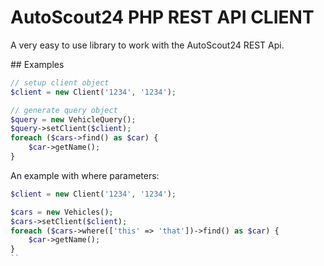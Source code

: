 # AutoScout24 PHP REST API CLIENT

A very easy to use library to work with the AutoScout24 REST Api.

## Examples

```php
// setup client object
$client = new Client('1234', '1234');

// generate query object
$query = new VehicleQuery();
$query->setClient($client);
foreach ($cars->find() as $car) {
    $car->getName();
}
```

An example with where parameters:

```php
$client = new Client('1234', '1234');

$cars = new Vehicles();
$cars->setClient($client);
foreach ($cars->where(['this' => 'that'])->find() as $car) {
    $car->getName();
}
``
